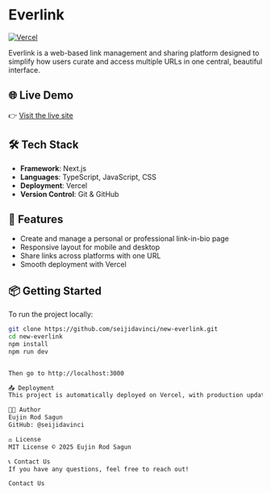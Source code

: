 # Everlink

[![Vercel](https://vercelbadge.vercel.app/api/seijidavinci/new-everlink)](https://everlink-eujinrodlsagun-gmailcoms-projects.vercel.app/)

Everlink is a web-based link management and sharing platform designed to simplify how users curate and access multiple URLs in one central, beautiful interface.

## 🌐 Live Demo
👉 [Visit the live site](https://everlink-eujinrodlsagun-gmailcoms-projects.vercel.app/)

## 🛠️ Tech Stack

- **Framework**: Next.js
- **Languages**: TypeScript, JavaScript, CSS
- **Deployment**: Vercel
- **Version Control**: Git & GitHub

## 🚀 Features

- Create and manage a personal or professional link-in-bio page
- Responsive layout for mobile and desktop
- Share links across platforms with one URL
- Smooth deployment with Vercel

## 📦 Getting Started

To run the project locally:

```bash
git clone https://github.com/seijidavinci/new-everlink.git
cd new-everlink
npm install
npm run dev


Then go to http://localhost:3000

📤 Deployment
This project is automatically deployed on Vercel, with production updates triggered on every push to the main branch.

👨‍💻 Author
Eujin Rod Sagun
GitHub: @seijidavinci

⚖️ License
MIT License © 2025 Eujin Rod Sagun

📞 Contact Us
If you have any questions, feel free to reach out!

Contact Us

